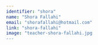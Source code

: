```yaml
---
identifier: "shora"
name: "Shora Fallahi"
email: "shorafallahi@hotmail.com"
link: "shora-fallahi"
image: "teacher-shora-fallahi.jpg
---
```

